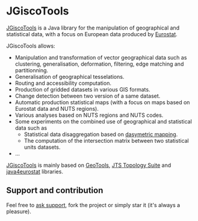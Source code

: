 # JGiscoTools

[JGiscoTools](https://github.com/eurostat/JGiscoTools) is a Java library for the manipulation of geographical and statistical data, with a focus on European data produced by [Eurostat](http://ec.europa.eu/eurostat).

JGiscoTools allows:
- Manipulation and transformation of vector geographical data such as clustering, generalisation, deformation, filtering, edge matching and partitionning.
- Generalisation of geographical tesselations.
- Routing and accessibility computation.
- Production of gridded datasets in various GIS formats.
- Change detection between two version of a same dataset.
- Automatic production statistical maps (with a focus on maps based on Eurostat data and NUTS regions).
- Various analyses based on NUTS regions and NUTS codes.
- Some experiments on the combined use of geographical and statistical data such as
  - Statistical data disaggregation based on [dasymetric mapping](https://en.wikipedia.org/wiki/Dasymetric_map).
  - The computation of the intersection matrix between two statistical units datasets.
- ...

[JGiscoTools](https://github.com/eurostat/JGiscoTools) is mainly based on [GeoTools](http://www.geotools.org/), [JTS Topology Suite](https://locationtech.github.io/jts/) and [java4eurostat](https://github.com/eurostat/java4eurostat) libraries.

## Support and contribution

Feel free to [ask support](https://github.com/eurostat/JGiscoTools/issues/new), fork the project or simply star it (it's always a pleasure).
